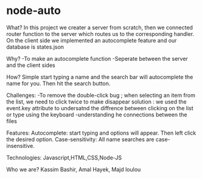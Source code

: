 # node-auto

<!-- add image here -->

What?
In this project we creater a server from scratch, then we connected router function to the server which routes us to the corresponding handler.
On the client side we implemented an autocomplete feature and our database is states.json

Why?
-To make an autocomplete function
-Seperate between the server and the client sides

How?
Simple start typing a name and the search bar will autocomplete the name for you.
Then hit the search button.

Challenges:
-To remove the double-click bug ; when selecting an item from the list, we need to click twice to make disappear
solution : we used the event.key attribute to undersatnd the diffrence between clicking on the list or type using the keyboard
-understanding he connections between the files

<!-- Any more challenges? -->

Features:
Autocomplete: start typing and options will appear. Then left click the desired option.
Case-sensitivity: All name searches are case-insensitive.

 <!-- Any more cool features?  -->

Technologies: Javascript,HTML,CSS,Node-JS

Who we are?
Kassim Bashir, Amal Hayek, Majd loulou
